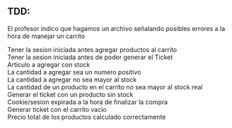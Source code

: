 ## TDD:
El profesor indico que hagamos un archivo señalando posibles errores a la hora de manejar un carrito <br>

Tener la sesion iniciada antes agregar productos al carrito <br>
Tener la sesion iniciada antes de poder generar el Ticket <br>
Articulo a agregar con stock <br>
La cantidad a agregar sea un numero positivo <br>
La cantidad a agregar no sea mayor al stock <br>
La cantidad de un producto en el carrito no sea mayor al stock real <br>
Generar el ticket con un producto sin stock <br>
Cookie/sesion expirada a la hora de finalizar la compra <br>
Generar ticket con el carrito vacio <br>
Precio total de los productos calculado correctamente <br>